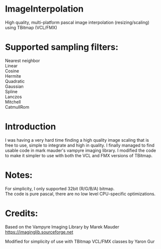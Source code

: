 # ImageInterpolation
High quality, multi-platform pascal image interpolation (resizing/scaling) using TBitmap (VCL/FMX)

# Supported sampling filters:
Nearest neighbor<br>
Linear<br>
Cosine<br>
Hermite<br>
Quadratic<br>
Gaussian<br>
Spline<br>
Lanczos<br>
Mitchell<br>
CatmullRom<br>

# Introduction
I was having a very hard time finding a high quality image scaling that is free to use, simple to integrate and high in quality.  I finally managed to find usable code in mark mauder's vampyre imaging library.  I modified the code to make it simpler to use with both the VCL and FMX versions of TBitmap.

# Notes:
For simplicity, I only supported 32bit (R/G/B/A) bitmap.<br>
The code is pure pascal, there are no low level CPU-specific optimizations.

# Credits:
Based on the Vampyre Imaging Library by Marek Mauder<br>
https://imaginglib.sourceforge.net

Modified for simplicity of use with TBitmap VCL/FMX classes by Yaron Gur
